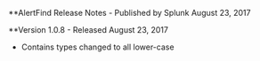 **AlertFind Release Notes - Published by Splunk August 23, 2017


**Version 1.0.8 - Released August 23, 2017

* Contains types changed to all lower-case
